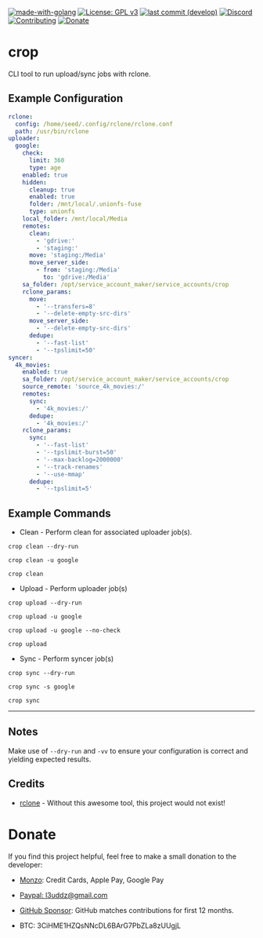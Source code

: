 [![made-with-golang](https://img.shields.io/badge/Made%20with-Golang-blue.svg?style=flat-square)](https://golang.org/)
[![License: GPL v3](https://img.shields.io/badge/License-GPL%203-blue.svg?style=flat-square)](https://github.com/l3uddz/crop/blob/master/LICENSE.md)
[![last commit (develop)](https://img.shields.io/github/last-commit/l3uddz/crop/develop.svg?colorB=177DC1&label=Last%20Commit&style=flat-square)](https://github.com/l3uddz/crop/commits/develop)
[![Discord](https://img.shields.io/discord/381077432285003776.svg?colorB=177DC1&label=Discord&style=flat-square)](https://discord.io/cloudbox)
[![Contributing](https://img.shields.io/badge/Contributing-gray.svg?style=flat-square)](CONTRIBUTING.md)
[![Donate](https://img.shields.io/badge/Donate-gray.svg?style=flat-square)](#donate)

# crop

CLI tool to run upload/sync jobs with rclone.

## Example Configuration

```yaml
rclone:
  config: /home/seed/.config/rclone/rclone.conf
  path: /usr/bin/rclone
uploader:
  google:
    check:
      limit: 360
      type: age
    enabled: true
    hidden:
      cleanup: true
      enabled: true
      folder: /mnt/local/.unionfs-fuse
      type: unionfs
    local_folder: /mnt/local/Media
    remotes:
      clean:
        - 'gdrive:'
        - 'staging:'
      move: 'staging:/Media'
      move_server_side:
        - from: 'staging:/Media'
          to: 'gdrive:/Media'
    sa_folder: /opt/service_account_maker/service_accounts/crop
    rclone_params:
      move:
        - '--transfers=8'
        - '--delete-empty-src-dirs'
      move_server_side:
        - '--delete-empty-src-dirs'
      dedupe:
        - '--fast-list'
        - '--tpslimit=50'
syncer:
  4k_movies:
    enabled: true
    sa_folder: /opt/service_account_maker/service_accounts/crop
    source_remote: 'source_4k_movies:/'
    remotes:
      sync:
        - '4k_movies:/'
      dedupe:
        - '4k_movies:/'
    rclone_params:
      sync:
        - '--fast-list'
        - '--tpslimit-burst=50'
        - '--max-backlog=2000000'
        - '--track-renames'
        - '--use-mmap'
      dedupe:
        - '--tpslimit=5'
```

## Example Commands

- Clean - Perform clean for associated uploader job(s).

`crop clean --dry-run`

`crop clean -u google`

`crop clean`

- Upload - Perform uploader job(s)

`crop upload --dry-run`

`crop upload -u google`

`crop upload -u google --no-check`

`crop upload`

- Sync - Perform syncer job(s)

`crop sync --dry-run`

`crop sync -s google`

`crop sync`

***

## Notes

Make use of `--dry-run` and `-vv` to ensure your configuration is correct and yielding expected results.

## Credits

- [rclone](https://github.com/rclone/rclone) - Without this awesome tool, this project would not exist!

# Donate

If you find this project helpful, feel free to make a small donation to the developer:

  - [Monzo](https://monzo.me/today): Credit Cards, Apple Pay, Google Pay

  - [Paypal: l3uddz@gmail.com](https://www.paypal.me/l3uddz)
  
  - [GitHub Sponsor](https://github.com/sponsors/l3uddz): GitHub matches contributions for first 12 months.

  - BTC: 3CiHME1HZQsNNcDL6BArG7PbZLa8zUUgjL